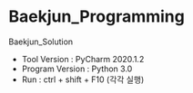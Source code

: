 # Baekjun_Programming
Baekjun_Solution

- Tool Version : PyCharm 2020.1.2
- Program Version : Python 3.0
- Run : ctrl + shift + F10 (각각 실행)
